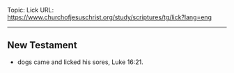 Topic: Lick
URL: https://www.churchofjesuschrist.org/study/scriptures/tg/lick?lang=eng

---

## New Testament

- dogs came and licked his sores, Luke 16:21.

